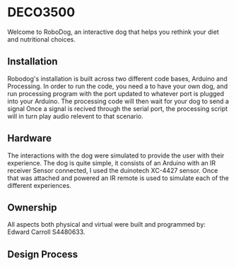 # DECO3500
Welcome to RoboDog, an interactive dog that helps you rethink your diet and nutritional choices.

## Installation
Robodog's installation is built across two different code bases, Arduino and Processing. In order to run the code, you need a to have your own dog,
and run processing program with the port updated to whatever port is plugged into your Arduino. The processing code will then wait for your dog to send a signal
Once a signal is recived through the serial port, the processing script will in turn play audio relevent to that scenario.  

## Hardware
The interactions with the dog were simulated to provide the user with their experience. 
The dog is quite simple, it consists of an Arduino with an IR receiver Sensor connected, I used the duinotech XC-4427 sensor. 
Once that was attached and powered an IR remote is used to simulate each of the different experiences.


## Ownership
All aspects both physical and virtual were built and programmed by: </br> Edward Carroll S4480633.   

## Design Process
